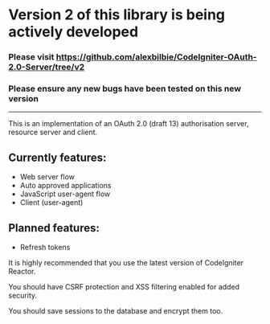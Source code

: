 # Version 2 of this library is being actively developed

### Please visit https://github.com/alexbilbie/CodeIgniter-OAuth-2.0-Server/tree/v2

### Please ensure any new bugs have been tested on this new version

---

This is an implementation of an OAuth 2.0 (draft 13) authorisation server, resource server and client.

## Currently features:

* Web server flow
* Auto approved applications
* JavaScript user-agent flow
* Client (user-agent)

## Planned features:

* Refresh tokens

It is highly recommended that you use the latest version of CodeIgniter Reactor.

You should have CSRF protection and XSS filtering enabled for added security.

You should save sessions to the database and encrypt them too.